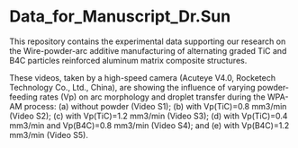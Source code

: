 # Data_for_Manuscript_Dr.Sun
This repository contains the experimental  data supporting our research on the Wire-powder-arc additive manufacturing of alternating graded TiC and B4C particles reinforced aluminum matrix composite structures. 

These videos, taken by a high-speed camera (Acuteye V4.0, Rocketech Technology Co., Ltd., China), are showing the influence of varying powder-feeding rates (Vp) on arc morphology and droplet transfer during the WPA-AM process: (a) without powder (Video S1); (b) with Vp(TiC)=0.8 mm3/min (Video S2); (c) with Vp(TiC)=1.2 mm3/min (Video S3); (d) with Vp(TiC)=0.4 mm3/min and Vp(B4C)=0.8 mm3/min (Video S4); and (e) with Vp(B4C)=1.2 mm3/min (Video S5).
